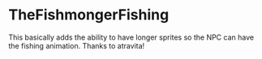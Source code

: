 # TheFishmongerFishing
This basically adds the ability to have longer sprites so the NPC can have the fishing animation. Thanks to atravita!
